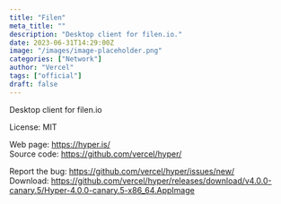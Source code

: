 ```yaml
---
title: "Filen"
meta_title: ""
description: "Desktop client for filen.io."
date: 2023-06-31T14:29:00Z
image: "/images/image-placeholder.png"
categories: ["Network"]
author: "Vercel"
tags: ["official"]
draft: false
---
```


Desktop client for filen.io

License: MIT

Web page: https://hyper.is/    
Source code: https://github.com/vercel/hyper/

Report the bug: https://github.com/vercel/hyper/issues/new/   
Download: https://github.com/vercel/hyper/releases/download/v4.0.0-canary.5/Hyper-4.0.0-canary.5-x86_64.AppImage
